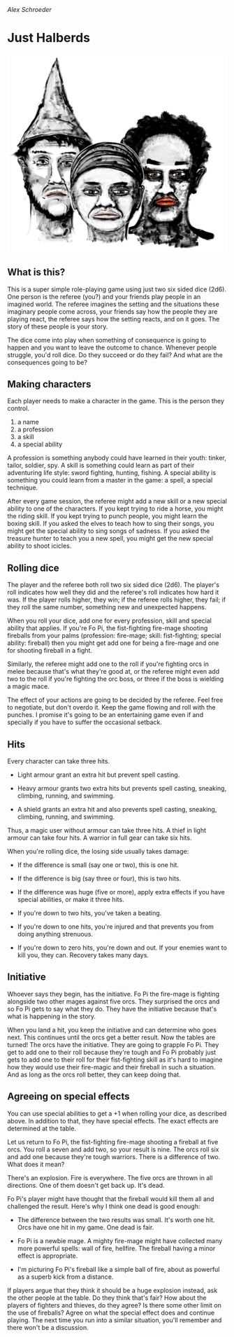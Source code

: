 <address>Alex Schroeder</address>

# Just Halberds

<img class="title" src="just-halberds.png" />

## What is this?

This is a super simple role-playing game using just two six sided dice
(2d6). One person is the referee (you?) and your friends play people
in an imagined world. The referee imagines the setting and the
situations these imaginary people come across, your friends say how
the people they are playing react, the referee says how the setting
reacts, and on it goes. The story of these people is your story.

The dice come into play when something of consequence is going to
happen and you want to leave the outcome to chance. Whenever people
struggle, you'd roll dice. Do they succeed or do they fail? And what
are the consequences going to be?

## Making characters

Each player needs to make a character in the game. This is the person
they control.

1. a name
2. a profession
3. a skill
4. a special ability

A profession is something anybody could have learned in their youth:
tinker, tailor, soldier, spy. A skill is something could learn as part
of their adventuring life style: sword fighting, hunting, fishing. A
special ability is something you could learn from a master in the
game: a spell, a special technique.

After every game session, the referee might add a new skill or a new
special ability to one of the characters. If you kept trying to ride a
horse, you might the riding skill. If you kept trying to punch people,
you might learn the boxing skill. If you asked the elves to teach how
to sing their songs, you might get the special ability to sing songs
of sadness. If you asked the treasure hunter to teach you a new spell,
you might get the new special ability to shoot icicles.

## Rolling dice

The player and the referee both roll two six sided dice (2d6). The
player's roll indicates how well they did and the referee's roll
indicates how hard it was. If the player rolls higher, they win; if
the referee rolls higher, they fail; if they roll the same number,
something new and unexpected happens.

When you roll your dice, add one for every profession, skill and
special ability that applies. If you're Fo Pi, the fist-fighting
fire-mage shooting fireballs from your palms (profession: fire-mage;
skill: fist-fighting; special ability: fireball) then you might get
add one for being a fire-mage and one for shooting fireball in a
fight.

Similarly, the referee might add one to the roll if you're fighting
orcs in melee because that's what they're good at, or the referee
might even add two to the roll if you're fighting the orc boss, or
three if the boss is wielding a magic mace.

The effect of your actions are going to be decided by the referee.
Feel free to negotiate, but don't overdo it. Keep the game flowing and
roll with the punches. I promise it's going to be an entertaining game
even if and specially if you have to suffer the occasional setback.

## Hits

Every character can take three hits.

- Light armour grant an extra hit but prevent spell casting.

- Heavy armour grants two extra hits but prevents spell casting,
  sneaking, climbing, running, and swimming.

- A shield grants an extra hit and also prevents spell casting,
  sneaking, climbing, running, and swimming.

Thus, a magic user without armour can take three hits. A thief in
light armour can take four hits. A warrior in full gear can take six
hits.

When you're rolling dice, the losing side usually takes damage:

- If the difference is small (say one or two), this is one hit.

- If the difference is big (say three or four), this is two hits.

- If the difference was huge (five or more), apply extra effects if
  you have special abilities, or make it three hits.

- If you're down to two hits, you've taken a beating.

- If you're down to one hits, you're injured and that prevents you from
  doing anything strenuous.

- If you're down to zero hits, you're down and out. If your enemies
  want to kill you, they can. Recovery takes many days.

## Initiative

Whoever says they begin, has the initiative. Fo Pi the fire-mage is
fighting alongside two other mages against five orcs. They surprised
the orcs and so Fo Pi gets to say what they do. They have the
initiative because that's what is happening in the story.

When you land a hit, you keep the initiative and can determine who
goes next. This continues until the orcs get a better result. Now the
tables are turned! The orcs have the initiative. They are going to
grapple Fo Pi. They get to add one to their roll because they're tough
and Fo Pi probably just gets to add one to their roll for their
fist-fighting skill as it's hard to imagine how they would use their
fire-magic and their fireball in such a situation. And as long as the
orcs roll better, they can keep doing that.

## Agreeing on special effects

You can use special abilities to get a +1 when rolling your dice, as
described above. In addition to that, they have special effects. The
exact effects are determined at the table.

Let us return to Fo Pi, the fist-fighting fire-mage shooting a
fireball at five orcs. You roll a seven and add two, so your result is
nine. The orcs roll six and add one because they're tough warriors.
There is a difference of two. What does it mean?

There's an explosion. Fire is everywhere. The five orcs are thrown in
all directions. One of them doesn't get back up. It's dead.

Fo Pi's player might have thought that the fireball would kill them
all and challenged the result. Here's why I think one dead is good
enough:

- The difference between the two results was small. It's worth one
  hit. Orcs have one hit in my game. One dead is fair.

- Fo Pi is a newbie mage. A mighty fire-mage might have collected many
  more powerful spells: wall of fire, hellfire. The fireball having a
  minor effect is appropriate.

- I'm picturing Fo Pi's fireball like a simple ball of fire, about as
  powerful as a superb kick from a distance.
  
If players argue that they think it should be a huge explosion
instead, ask the other people at the table. Do they think that's fair?
How about the players of fighters and thieves, do they agree? Is there
some other limit on the use of fireballs? Agree on what the special
effect does and continue playing. The next time you run into a similar
situation, you'll remember and there won't be a discussion.
